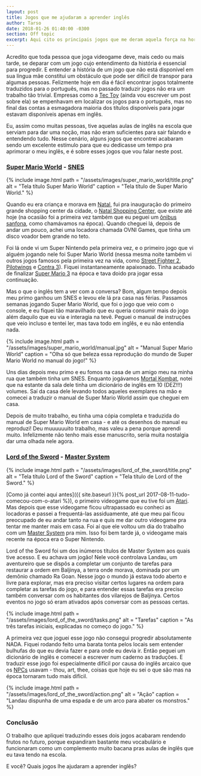 ```yaml
---
layout: post
title: Jogos que me ajudaram a aprender inglês
author: Tarso
date: 2018-01-26 01:40:00 -0300
section: Off topic
excerpt: Aqui cito os principais jogos que me deram aquela força na hora de complementar o aprendizado de inglês.
---
```


Acredito que toda pessoa que joga videogame deve, mais cedo ou mais tarde, se deparar com um jogo cujo entendimento da história é essencial para progredir. E entender a história de um jogo que não está disponível em sua língua mãe constitui um obstáculo que pode ser difícil de transpor para algumas pessoas. Felizmente hoje em dia é fácil encontrar jogos totalmente traduzidos para o português, mas no passado traduzir jogos não era um trabalho tão trivial. Empresas como a [Tec Toy](https://pt.wikipedia.org/wiki/Tectoy) (ainda vou escrever um post sobre ela) se empenhavam em localizar os jogos para o português, mas no final das contas a esmagadora maioria dos títulos disponíveis para jogar estavam disponíveis apenas em inglês.

Eu, assim como muitas pessoas, tive aquelas aulas de inglês na escola que serviam para dar uma noção, mas não eram suficientes para sair falando e entendendo tudo. Nesse cenário, alguns jogos que encontrei acabaram sendo um excelente estímulo para que eu dedicasse um tempo pra aprimorar o meu inglês, e é sobre esses jogos que vou falar neste post.

### [Super Mario World](https://pt.wikipedia.org/wiki/Super_Mario_World) - [SNES](https://pt.wikipedia.org/wiki/Super_Nintendo_Entertainment_System)

{%
  include image.html
  path = "/assets/images/super_mario_world/title.png"
  alt = "Tela título Super Mario World"
  caption = "Tela título de Super Mario World."
%}

Quando eu era criança e morava em [Natal](https://pt.wikipedia.org/wiki/Natal_(Rio_Grande_do_Norte)), fui pra inauguração do primeiro grande shopping center da cidade, o [Natal Shopping Center](https://pt.wikipedia.org/wiki/Natal_Shopping), que existe até hoje (na ocasião foi a primeira vez também que eu peguei um [ônibus sanfona](https://pt.wikipedia.org/wiki/%C3%94nibus_articulado), como chamávamos na época). Quando cheguei lá, depois de andar um pouco, achei uma locadora chamada OVNI Games, que tinha um disco voador bem grande no teto.

Foi lá onde vi um Super Nintendo pela primeira vez, e o primeiro jogo que vi alguém jogando nele foi Super Mario World (nessa mesma noite também vi outros jogos famosos pela primeira vez na vida, como [Street Fighter 2](https://pt.wikipedia.org/wiki/Street_Fighter_II), [Pilotwings](https://pt.wikipedia.org/wiki/Pilotwings) e [Contra 3](https://pt.wikipedia.org/wiki/Contra_III:_The_Alien_Wars)). Fiquei instantaneamente apaixonado. Tinha acabado de finalizar [Super Mario 3](https://pt.wikipedia.org/wiki/Super_Mario_Bros._3) na época e tava doido pra jogar essa continuação.

Mas o que o inglês tem a ver com a conversa? Bom, algum tempo depois meu primo ganhou um SNES e levou ele lá pra casa nas férias. Passamos semanas jogando Super Mario World, que foi o jogo que veio com o console, e eu fiquei tão maravilhado que eu queria consumir mais do jogo além daquilo que eu via e interagia na tevê. Peguei o manual de instruções que veio incluso e tentei ler, mas tava todo em inglês, e eu não entendia nada.

{%
  include image.html
  path = "/assets/images/super_mario_world/manual.jpg"
  alt = "Manual Super Mario World"
  caption = "Olha só que beleza essa reprodução do mundo de Super Mario World no manual do jogo!"
%}

Uns dias depois meu primo e eu fomos na casa de um amigo meu na minha rua que também tinha um SNES. Enquanto jogávamos [Mortal Kombat](https://pt.wikipedia.org/wiki/Mortal_Kombat), notei que na estante da sala dele tinha um dicionário de inglês em 10 (DEZ!!!) volumes. Saí da casa dele levando todos aqueles exemplares na mão e comecei a traduzir o manual de Super Mario World assim que cheguei em casa.

Depois de muito trabalho, eu tinha uma cópia completa e traduzida do manual de Super Mario World em casa - e até os desenhos do manual eu reproduzi! Deu muuuuuuito trabalho, mas valeu a pena porque aprendi muito. Infelizmente não tenho mais esse manuscrito, seria muita nostalgia dar uma olhada nele agora.

### [Lord of the Sword](https://en.wikipedia.org/wiki/Lord_of_the_Sword) - [Master System](https://pt.wikipedia.org/wiki/Master_System)

{%
  include image.html
  path = "/assets/images/lord_of_the_sword/title.png"
  alt = "Tela título Lord of the Sword"
  caption = "Tela título de Lord of the Sword."
%}

[Como já contei aqui antes]({{ site.baseurl }}{% post_url 2017-08-11-tudo-comecou-com-o-atari %}), o primeiro videogame que eu tive foi um [Atari](https://pt.wikipedia.org/wiki/Atari). Mas depois que esse videogame ficou ultrapassado eu conheci as locadoras e passei a frequentá-las assiduamente, até que meu pai ficou preocupado de eu andar tanto na rua e quis me dar outro videogame pra tentar me manter mais em casa. Foi aí que ele voltou um dia do trabalho com um [Master System](https://pt.wikipedia.org/wiki/Master_System) pra mim. Isso foi bem tarde já, o videogame mais recente na época era o Super Nintendo.

Lord of the Sword foi um dos inúmeros títulos de Master System aos quais tive acesso. E eu achava um jogão! Nele você controlava Landau, um aventureiro que se dispôs a completar um conjunto de tarefas para restaurar a ordem em Baljinya, a terra onde morava, dominada por um demônio chamado Ra Goan. Nesse jogo o mundo já estava todo aberto e livre para explorar, mas era preciso visitar certos lugares na ordem para completar as tarefas do jogo, e para entender essas tarefas era preciso também conversar com os habitantes dos vilarejos de Baljinya. Certos eventos no jogo só eram ativados após conversar com as pessoas certas.

{%
  include image.html
  path = "/assets/images/lord_of_the_sword/tasks.png"
  alt = "Tarefas"
  caption = "As três tarefas iniciais, explicadas no começo do jogo."
%}

A primeira vez que joguei esse jogo não consegui progredir absolutamente NADA. Fiquei rodando feito uma barata tonta pelos locais sem entender bulhufas do que eu devia fazer e para onde eu devia ir. Então peguei um dicionário de inglês e comecei a escrever num caderno as traduções. E traduzir esse jogo foi especialmente difícil por causa do inglês arcaico que os [NPCs](https://pt.wikipedia.org/wiki/Personagem_n%C3%A3o_jog%C3%A1vel) usavam - thou, art, thee, coisas que hoje eu sei o que são mas na época tornaram tudo mais difícil.

{%
  include image.html
  path = "/assets/images/lord_of_the_sword/action.png"
  alt = "Ação"
  caption = "Landau dispunha de uma espada e de um arco para abater os monstros."
%}

### Conclusão

O trabalho que apliquei traduzindo esses dois jogos acabaram rendendo frutos no futuro, porque expandiram bastante meu vocabulário e funcionaram como um complemento muito bacana pras aulas de inglês que eu tava tendo na escola.

E você? Quais jogos lhe ajudaram a aprender inglês?
